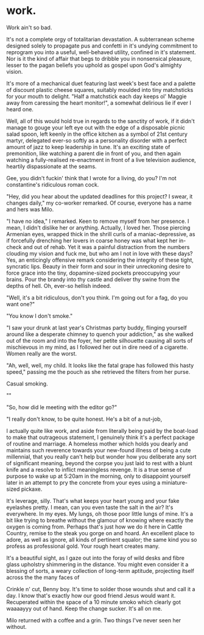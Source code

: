 # work.

<!-- Monologue #1 -->

Work ain't so bad.

It's not a complete orgy of totalitarian devastation. A subterranean scheme designed solely to propagate pus and confetti in it's undying commitment to reprogram you into a useful, well-behaved utility, confined in it's statement. Nor is it the kind of affair that begs to dribble you in nonsensical pleasure, lesser to the pagan beliefs you uphold as gospel upon God's almighty vision.

It's more of a mechanical duet featuring last week's best face and a palette of discount plastic cheese squares, suitably moulded into tiny matchsticks for your mouth to delight. "Half a matchstick each day keeps ol' Maggie away from caressing the heart monitor!", a somewhat delirious lie if ever I heard one.

Well, all of this would hold true in regards to the sanctity of work, if it didn't manage to gouge your left eye out with the edge of a disposable picnic salad spoon, left keenly in the office kitchen as a symbol of 21st century martyr, delegated ever-so softly as a personality disorder with a perfect amount of jazz to keep leadership in tune. It's an exciting state of premonition, like watching a parent die in front of you, and then again watching a fully-realised re-enactment in front of a live television audience, heartily dispassionate at the seams.

Gee, you didn't fuckin' think that I wrote for a living, do you? I'm not constantine's ridiculous roman cock.

<!-- Co-worker Interaction -->

"Hey, did you hear about the updated deadlines for this project? I swear, it changes daily," my co-worker remarked. Of course, everyone has a name and hers was Milo.

"I have no idea," I remarked. Keen to remove myself from her presence. I mean, I didn't dislike her or anything. Actually, I loved her. Those piercing Armenian eyes, wrapped thick in the shrill curls of a maniac-depressive, as if forcefully drenching her lovers in coarse honey was what kept her in-check and out of rehab. Yet it was a painful distraction from the numbers clouding my vision and fuck me, but who am I not in love with these days? Yes, an enticingly offensive remark considering the integrity of these tight, syncratic lips. Beauty in their form and sour in their unreckoning desire to force grace into the tiny, dopamine-sized pockets preoccupying your brains. Pour the brandy into thy castle and deliver thy swine from the depths of hell. Oh, ever-so hellish indeed.

"Well, it's a bit ridiculous, don't you think. I'm going out for a fag, do you want one?"

"You know I don't smoke."

"I saw your drunk at last year's Christmas party buddy, flinging yourself around like a desperate chimney to quench your addiction," as she walked out of the room and into the foyer, her petite silhouette causing all sorts of mischievous in my mind, as I followed her out in dire need of a cigarette. Women really are the worst.

"Ah, well, well, my child. It looks like the fatal grape has followed this hasty speed," passing me the pouch as she retrieved the filters from her purse.

Casual smoking.

""


"So, how did le meeting with the editor go?"

"I really don't know, to be quite honest. He's a bit of a nut-job,

<!-- Monologue #2 -->

I actually quite like work, and aside from literally being paid by the boat-load to make that outrageous statement, I genuinely think it's a perfect package of routine and marriage. A homeless mother which holds you dearly and maintains such reverence towards your new-found illness of being a cute millennial, that you really can't help but wonder how you deliberate any sort of significant meaning, beyond the corpse you just laid to rest with a blunt knife and a resolve to inflict meaningless revenge. It is a true sense of purpose to wake up at 5:20am in the morning, only to disappoint yourself later in an attempt to pry the concrete from your eyes using a miniature-sized pickaxe.

It's leverage, silly. That's what keeps your heart young and your fake eyelashes pretty. I mean, can you even taste the salt in the air? It's everywhere. In my eyes. My lungs, oh those poor little lungs of mine. It's a bit like trying to breathe without the glamour of knowing where exactly the oxygen is coming from. Perhaps that's just how we do it here in Cattle Country, remise to the steak you gorge on and hoard. An excellent place to adore, as well as ignore, all kinds of pertinent squalor; the same kind you so profess as professional gold. Your rough heart creates many.



It's a beautiful sight, as I gaze out into the foray of wild desks and fibre glass upholstry shimmering in the distance. You might even consider it a blessing of sorts, a weary collection of long-term aptitude, projecting itself across the the many faces of

Crinkle n' cut, Benny boy. It's time to solder those wounds shut and call it a day. I know that's exactly how our good friend Jesus would want it. Recuperated within the space of a 10 minute smoko which clearly got waaaayyy out of hand. Keep the change sucker. It's all on me.


Milo returned with a coffee and a grin. Two things I've never seen her without.
